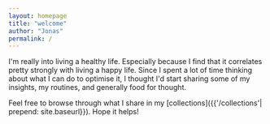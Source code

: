 ```yaml
---
layout: homepage
title: "welcome"
author: "Jonas"
permalink: /
---
```


I'm really into living a healthy life. Especially because I find that it correlates pretty strongly with living a happy life. Since I spent a lot of time thinking about what I can do to optimise it, I thought I'd start sharing some of my insights, my routines, and generally food for thought.

Feel free to browse through what I share in my [collections]({{'/collections'| prepend: site.baseurl}}). Hope it helps!

